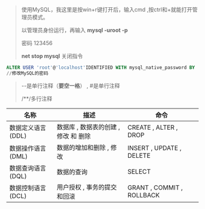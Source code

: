 > 使用MySQL，我这里是按win+r键打开后，输入cmd ,按ctrl和+就能打开管理员模式。
> 
> 以管理员身份运行，再输入 **mysql -uroot -p**
> 
> 密码 123456
> 
> **net stop mysql** 关闭指令



```sql
ALTER USER 'root'@'localhost'IDENTIFIED WITH mysql_native_password BY 'root';
//修改MySQL的密码
```



> --是单行注释（**要空一格**） , #是单行注释
> 
> /**/多行注释



| 名称          | 描述                     | 命令                        |
| ----------- | ---------------------- | ------------------------- |
| 数据定义语言(DDL) | 数据库 , 数据表的创建 , 修改 和 删除 | CREATE , ALTER , DROP     |
| 数据操作语言(DML) | 数据的增加和删除 , 修改          | INSERT , UPDATE , DELETE  |
| 数据查询语言(DQL) | 数据的查询                  | SELECT                    |
| 数据控制语言(DCL) | 用户授权 , 事务的提交和回滚        | GRANT , COMMIT , ROLLBACK |


